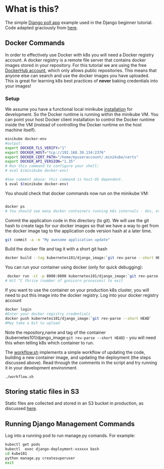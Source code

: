 # What is this?

The simple [Django poll app](https://docs.djangoproject.com/en/2.1/intro/tutorial01/) example used in the Django beginner tutorial. Code adapted graciously from [here](https://github.com/divio/django-polls). 


## Docker Commands

In order to effectively use Docker with k8s you will need a Docker registry account. A docker registry is a remote file server that contains docker images stored in your repository. For this tutorial we are using the free [DockerHub account](https://hub.docker.com/), which only allows public repositories. This means that anyone else can search and use the docker images you have uploaded. This is great for learning k8s best practices of __never__ baking credentials into your images!

### Setup

We assume you have a functional local minikube [installation](README.md) for development. So the Docker runtime is running within the minikube VM. You can point your host Docker client installation to control the Docker runtime inside the VM (instead of controlling the Docker runtime on the host machine itself).

 ```bash
minikube docker-env
#output:
export DOCKER_TLS_VERIFY="1"
export DOCKER_HOST="tcp://192.168.39.134:2376"
export DOCKER_CERT_PATH="/home/myuseraccount/.minikube/certs"
export DOCKER_API_VERSION="1.35"
# Run this command to configure your shell:
# eval $(minikube docker-env)

#See comment above: this command is host-OS dependent.
$ eval $(minikube docker-env)

```

You should check that docker commands now run on the minikube VM:
```bash

docker ps 
# You should see many docker containers running k8s internals - dns, etcd, controllers etc.
```

Commit the application code in this directory (to git). We will use the git hash to create tags for our docker images so that we have a way to get from the docker image tag to the application code version hash at a later time.
```bash
git commit -a -m "My awesome application update"
```
Build the docker file and tag it with a short git hash
```bash
docker build --tag kubernetes101/django_image:`git rev-parse --short HEAD` .
```
You can run your container using docker (only for quick debugging):
```bash
 docker run -it -p 8000:8000 kubernetes101/django_image:`git rev-parse --short HEAD`
# Hit ^C thrice (number of gunicorn processes) to exit
```

If you want to use the container on your production k8s cluster, you will need to put this image into the docker registry. Log into your docker registry account 
```bash
docker login
#Enter your docker registry credentials
docker push kubernetes101/django_image:`git rev-parse --short HEAD`
#May take a bit to upload
```
Note the repository,name and tag of the container (kubernetes101/django_image:`git rev-parse --short HEAD`) - you will need this when telling k8s which container to run.

The [workflow.sh](django-poll-project/workflow.sh) implements a simple workflow of updating the code, building a new container image, and updating the deployment (the steps discussed above). Read through the comments in the script and try running it in your development environment.
```
./workflow.sh
``` 

## Storing static files in S3

Static files are collected and stored in an S3 bucket in production, as discussed [here](https://www.caktusgroup.com/blog/2014/11/10/Using-Amazon-S3-to-store-your-Django-sites-static-and-media-files/).

## Running Django Management Commands
Log into a running pod to run manage.py comands. For example:
```bash
kubectl get pods
kubectl  exec django-deployment-xxxxxx bash
cd kube101
python manage.py createsuperuser
exit
```